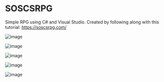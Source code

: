 # SOSCSRPG
Simple RPG using C# and Visual Studio.
Created by following along with this tutorial: https://soscsrpg.com/

![image](https://user-images.githubusercontent.com/31493506/181658160-e9d56b3e-bf43-44b7-a1bb-b360d4847c14.png)

![image](https://user-images.githubusercontent.com/31493506/181658129-b95a229e-972a-489c-a4f5-4631efaab9e6.png)

![image](https://user-images.githubusercontent.com/31493506/181658233-a7224523-696a-4266-a58d-0da1528a34e9.png)

![image](https://user-images.githubusercontent.com/31493506/182948150-293b0c92-5226-4672-9524-696064fe7617.png)

![image](https://user-images.githubusercontent.com/31493506/184412974-90caf2cc-1e41-4e92-bf95-0b86afd06676.png)
